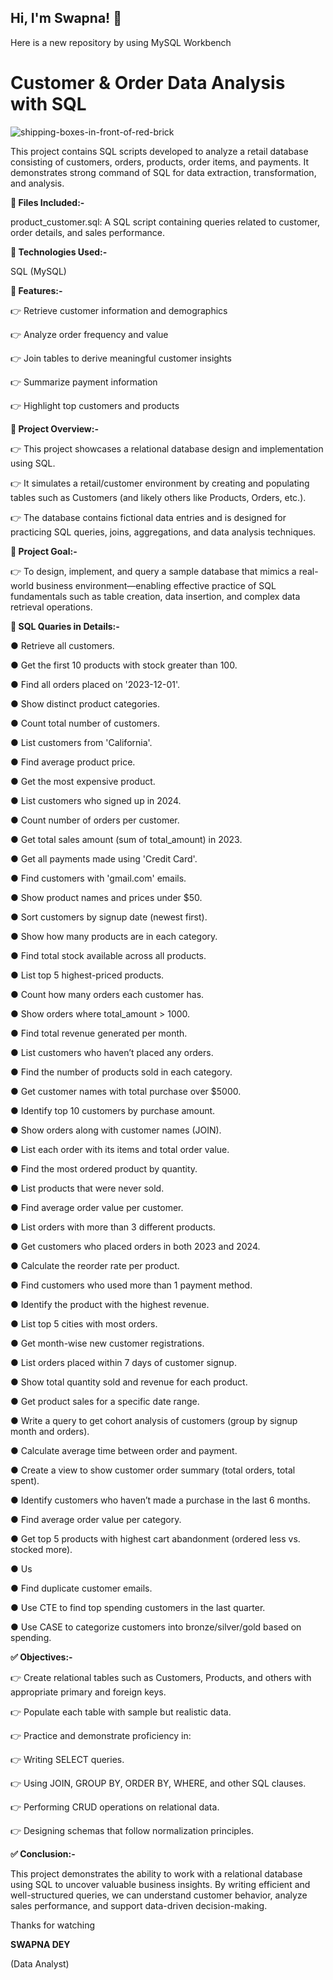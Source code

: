 ## Hi, I'm **Swapna!** 👋

Here is a new repository by using MySQL Workbench


# Customer & Order Data Analysis with SQL

![shipping-boxes-in-front-of-red-brick](https://github.com/user-attachments/assets/2c5563c5-d235-4472-9de4-07ad5448f697)


This project contains SQL scripts developed to analyze a retail database consisting of customers, orders, products, order items, and payments. It demonstrates strong command of SQL for data extraction, transformation, and analysis.


**📁  Files Included:-**

product_customer.sql: A SQL script containing queries related to customer, order details, and sales performance.


**🧰 Technologies Used:-**


 SQL (MySQL)


**📌 Features:-**



👉 Retrieve customer information and demographics

👉 Analyze order frequency and value

👉 Join tables to derive meaningful customer insights

👉 Summarize payment information

👉 Highlight top customers and products



**📘 Project Overview:-**



👉 This project showcases a relational database design and implementation using SQL.

👉 It simulates a retail/customer environment by creating and populating tables such as Customers (and likely others like Products, Orders, etc.). 
 
 
 👉 The database contains fictional data entries and is designed for practicing SQL queries, joins, aggregations, and data analysis techniques.


**🎯 Project Goal:-**

👉 To design, implement, and query a sample database that mimics a real-world business environment—enabling effective practice of SQL fundamentals such as table creation, data insertion, and complex data retrieval operations.

 

**🚀 SQL Quaries in Details:-**


●	Retrieve all customers. 
 
●	Get the first 10 products with stock greater than 100. 
 
●	Find all orders placed on '2023-12-01'. 
 
●	Show distinct product categories. 
 
●	Count total number of customers. 
 
●	List customers from 'California'. 
 
●	Find average product price. 
 
●	Get the most expensive product. 
 
●	List customers who signed up in 2024. 
 
●	Count number of orders per customer. 
 
●	Get total sales amount (sum of total_amount) in 2023. 
 
●	Get all payments made using 'Credit Card'. 
 
●	Find customers with 'gmail.com' emails. 
 
●	Show product names and prices under $50. 
 
●	Sort customers by signup date (newest first). 
 
●	Show how many products are in each category. 
 
●	Find total stock available across all products. 
 
●	List top 5 highest-priced products. 
 
●	Count how many orders each customer has. 
 
●	Show orders where total_amount > 1000. 
 
●	Find total revenue generated per month. 
 
●	List customers who haven’t placed any orders. 
 
●	Find the number of products sold in each category. 
 
●	Get customer names with total purchase over $5000. 
 
●	Identify top 10 customers by purchase amount. 
 
●	Show orders along with customer names (JOIN). 
 
●	List each order with its items and total order value. 
 
●	Find the most ordered product by quantity. 
 
●	List products that were never sold. 
 
●	Find average order value per customer. 
 
●	List orders with more than 3 different products. 
 
●	Get customers who placed orders in both 2023 and 2024. 
 
●	Calculate the reorder rate per product. 
 
●	Find customers who used more than 1 payment method. 
 
●	Identify the product with the highest revenue. 
 
●	List top 5 cities with most orders. 
 
●	Get month-wise new customer registrations. 
 
●	List orders placed within 7 days of customer signup. 
 
●	Show total quantity sold and revenue for each product. 
 
●	Get product sales for a specific date range. 
 
●	Write a query to get cohort analysis of customers (group by signup month and orders). 
 
●	Calculate average time between order and payment. 
 
●	Create a view to show customer order summary (total orders, total spent). 
 
●	Identify customers who haven’t made a purchase in the last 6 months. 
 
●	Find average order value per category. 
 
●	Get top 5 products with highest cart abandonment (ordered less vs. stocked more). 
 
●	Us
 
●	Find duplicate customer emails. 
 
 
●	Use CTE to find top spending customers in the last quarter. 
 

●	Use CASE to categorize customers into bronze/silver/gold based on spending.



**✅ Objectives:-**


👉 Create relational tables such as Customers, Products, and others with appropriate primary and foreign keys.

👉 Populate each table with sample but realistic data.

👉 Practice and demonstrate proficiency in:

👉 Writing SELECT queries.

👉 Using JOIN, GROUP BY, ORDER BY, WHERE, and other SQL clauses.

👉 Performing CRUD operations on relational data.

👉 Designing schemas that follow normalization principles.



**✅ Conclusion:-**


This project demonstrates the ability to work with a relational database using SQL to uncover valuable business insights. By writing efficient and well-structured queries, we can understand customer behavior, analyze sales performance, and support data-driven decision-making.



Thanks for watching



**SWAPNA DEY**

(Data Analyst)



 




